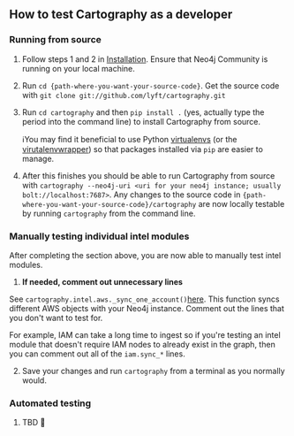 ## How to test Cartography as a developer

### Running from source

1. Follow steps 1 and 2 in [Installation](https://github.com/lyft/cartography/blob/master/README.md#installation).  Ensure that Neo4j Community is running on your local machine.
2. Run `cd {path-where-you-want-your-source-code}`.  Get the source code with `git clone git://github.com/lyft/cartography.git`
3. Run `cd cartography` and then `pip install .` (yes, actually type the period into the command line) to install Cartography from source.  
 
   ℹ️You may find it beneficial to use Python [virtualenvs](https://packaging.python.org/guides/installing-using-pip-and-virtualenv/) (or the  [virutalenvwrapper](https://virtualenvwrapper.readthedocs.io/en/latest/command_ref.html#managing-environments)) so that packages installed via `pip` are easier to manage.

4. After this finishes you should be able to run Cartography from source with `cartography --neo4j-uri <uri for your neo4j instance; usually bolt://localhost:7687>`.  Any changes to the source code in `{path-where-you-want-your-source-code}/cartography` are now locally testable by running `cartography` from the command line.

### Manually testing individual intel modules
After completing the section above, you are now able to manually test intel modules.
   
1. **If needed, comment out unnecessary lines** 

  See `cartography.intel.aws._sync_one_account()`[here](https://github.com/lyft/cartography/blob/master/cartography/intel/aws/__init__.py).  This function syncs different AWS objects with your Neo4j instance.  Comment out the lines that you don't want to test for.
  
  For example, IAM can take a long time to ingest so if you're testing an intel module that doesn't require IAM nodes to already exist in the graph, then you can comment out all of the `iam.sync_*` lines.
  
2. Save your changes and run `cartography` from a terminal as you normally would.

### Automated testing

1. TBD 🤭